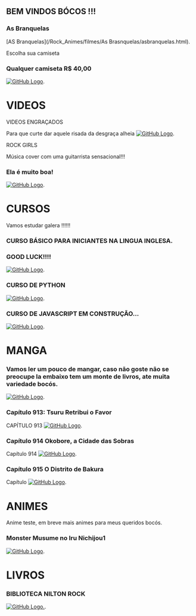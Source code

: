 ## BEM VINDOS BÓCOS !!!

### As Branquelas
[AS Branquelas](/Rock_Animes/filmes/As Brasnquelas/asbranquelas.html).






Escolha sua camiseta

### Qualquer camiseta R$ 40,00
[![GitHub Logo](/Rock_Animes/loja.jpg)](/Rock_Animes/loja/camisetas.html).


# VIDEOS

VIDEOS ENGRAÇADOS

Para que curte dar aquele risada da desgraça alheia
[![GitHub Logo](/Rock_Animes/tentenaorir.jpg)](/Rock_Animes/videosEngracados/tenteNaoRir.html).


ROCK GIRLS

Música cover com uma guitarrista sensacional!!!

### Ela é muito boa!


[![GitHub Logo](/Rock_Animes/guitarra.jpg)](/Rock_Animes/GuitarraCover/covers.html).

# CURSOS

Vamos estudar galera !!!!!!

### CURSO BÁSICO PARA INICIANTES NA LINGUA INGLESA.
### GOOD LUCK!!!!

[![GitHub Logo](/Rock_Animes/Curso/Ingles/cursoEnglish.jpg)](/Rock_Animes/Curso/Ingles/curso_ingles.html).

### CURSO DE PYTHON
[![GitHub Logo](/Rock_Animes/Curso/Python/python.jpg)](/Rock_Animes/Curso/Python/python.html).


### CURSO DE JAVASCRIPT EM CONSTRUÇÃO...

[![GitHub Logo](/Rock_Animes/javascript.jpg)](/Rock_Animes/javascript.html).

# MANGA

### Vamos ler um pouco de mangar, caso não goste não se preocupe la embaixo tem um monte de livros, ate muita variedade bocós.

[![GitHub Logo](/Rock_Animes/onepiece.jpg)](/Rock_Animes/onePiece/onePiece.html).

### Capítulo 913: Tsuru Retribui o Favor

CAPÍTULO 913 [![GitHub Logo](/Rock_Animes/01_x.jpg)](/Rock_Animes/onePiece/Capitulo913.html).


### Capítulo 914 Okobore, a Cidade das Sobras


Capítulo 914 [![GitHub Logo](/Rock_Animes/onePiece/Capitulo914/01_x.jpg)](/Rock_Animes/onePiece/Capitulo914.html).

### Capítulo 915 O Distrito de Bakura

Capítulo [![GitHub Logo](/Rock_Animes/onePiece/Capitulo915/01_x.jpg)](/Rock_Animes/onePiece/Capitulo915.html).


# ANIMES

Anime teste, em breve mais animes para meus queridos bocós.

### Monster Musume no Iru Nichijou1


[![GitHub Logo](/Rock_Animes/Monster-Musume-no-Iru-Nichijou.jpg)](/Rock_Animes/video.html).

# LIVROS
### BIBLIOTECA NILTON ROCK


[![GitHub Logo](/Rock_Animes/livro.jpg).](/Rock_Animes/Livros.html).











